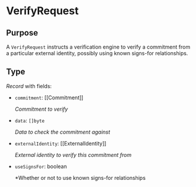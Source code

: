 # VerifyRequest


## Purpose


<!-- --8<-- [start:purpose] -->
A `VerifyRequest` instructs a verification engine to verify a commitment from a particular external identity, possibly using known signs-for relationships.
<!-- --8<-- [end:purpose] -->

## Type


<!-- --8<-- [start:type] -->
<div class="type" markdown>

*Record* with fields:

- `commitment`: [[Commitment]]

  *Commitment to verify*

- `data`: `[]byte`

  *Data to check the commitment against*

- `externalIdentity`: [[ExternalIdentity]]

  *External identity to verify this commitment from*

- `useSignsFor`: boolean

  *Whether or not to use known signs-for relationships
</div>
<!-- --8<-- [end:type] -->
